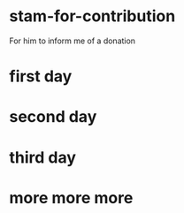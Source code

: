 # stam-for-contribution
For him to inform me of a donation

# first day
# second day
# third day
# more more more
